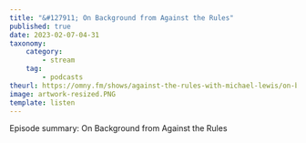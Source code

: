```yaml
---
title: "&#127911; On Background from Against the Rules"
published: true
date: 2023-02-07-04-31
taxonomy:
    category:
        - stream
    tag:
        - podcasts
theurl: https://omny.fm/shows/against-the-rules-with-michael-lewis/on-background-from-against-the-rules
image: artwork-resized.PNG
template: listen
---
```


Episode summary: On Background from Against the Rules
